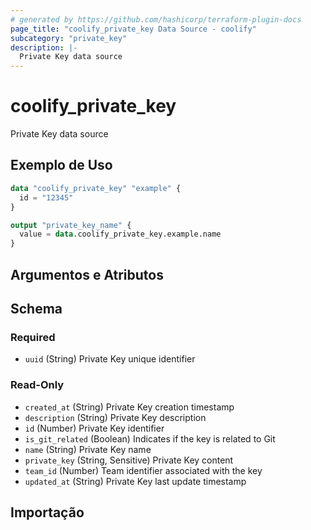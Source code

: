 ```yaml
---
# generated by https://github.com/hashicorp/terraform-plugin-docs
page_title: "coolify_private_key Data Source - coolify"
subcategory: "private_key"
description: |-
  Private Key data source
---
```


# coolify_private_key

Private Key data source

## Exemplo de Uso

```terraform
data "coolify_private_key" "example" {
  id = "12345"
}

output "private_key_name" {
  value = data.coolify_private_key.example.name
}
```

## Argumentos e Atributos

<!-- schema generated by tfplugindocs -->
## Schema

### Required

- `uuid` (String) Private Key unique identifier

### Read-Only

- `created_at` (String) Private Key creation timestamp
- `description` (String) Private Key description
- `id` (Number) Private Key identifier
- `is_git_related` (Boolean) Indicates if the key is related to Git
- `name` (String) Private Key name
- `private_key` (String, Sensitive) Private Key content
- `team_id` (Number) Team identifier associated with the key
- `updated_at` (String) Private Key last update timestamp



## Importação

